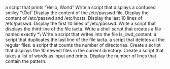 a script that prints “Hello, World”
Write a script that displays a confused smiley "(Ôo)'
Display the content of the /etc/passwd file.
Display the content of /etc/passwd and /etc/hosts.
Display the last 10 lines of /etc/passwd.
Display the first 10 lines of /etc/passwd.
Write a script that displays the third line of the file iacta.
Write a shell script that creates a file named exactly \*\\
Write a script that writes into the file ls_cwd_content.
a script that duplicates the last line of the file iacta.
a script that deletes all the regular files.
a script that counts the number of directories.
Create a script that displays the 10 newest files in the current directory.
Create a script that takes a list of words as input and prints.
Display the number of lines that contain the pattern.
